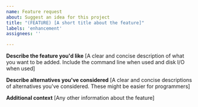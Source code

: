 ```yaml
---
name: Feature request
about: Suggest an idea for this project
title: "(FEATURE) [A short title about the feature]"
labels: 'enhancement'
assignees: ''

---
```


**Describe the feature you'd like**
[A clear and concise description of what you want to be added. Include the command line when used and disk I/O when used]

**Describe alternatives you've considered**
[A clear and concise descriptions of alternatives you've considered. These might be easier for programmers]

**Additional context**
[Any other information about the feature]
